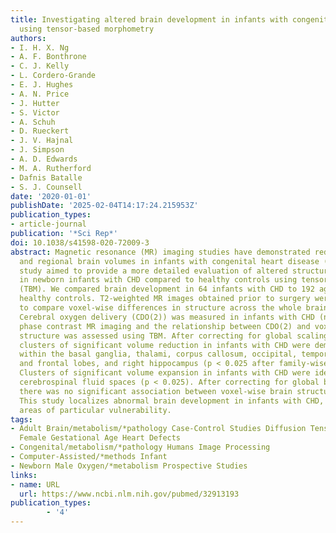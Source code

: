 ```yaml
---
title: Investigating altered brain development in infants with congenital heart disease
  using tensor-based morphometry
authors:
- I. H. X. Ng
- A. F. Bonthrone
- C. J. Kelly
- L. Cordero-Grande
- E. J. Hughes
- A. N. Price
- J. Hutter
- S. Victor
- A. Schuh
- D. Rueckert
- J. V. Hajnal
- J. Simpson
- A. D. Edwards
- M. A. Rutherford
- Dafnis Batalle
- S. J. Counsell
date: '2020-01-01'
publishDate: '2025-02-04T14:17:24.215953Z'
publication_types:
- article-journal
publication: '*Sci Rep*'
doi: 10.1038/s41598-020-72009-3
abstract: Magnetic resonance (MR) imaging studies have demonstrated reduced global
  and regional brain volumes in infants with congenital heart disease (CHD). This
  study aimed to provide a more detailed evaluation of altered structural brain development
  in newborn infants with CHD compared to healthy controls using tensor-based morphometry
  (TBM). We compared brain development in 64 infants with CHD to 192 age- and sex-matched
  healthy controls. T2-weighted MR images obtained prior to surgery were analysed
  to compare voxel-wise differences in structure across the whole brain between groups.
  Cerebral oxygen delivery (CDO(2)) was measured in infants with CHD (n = 49) using
  phase contrast MR imaging and the relationship between CDO(2) and voxel-wise brain
  structure was assessed using TBM. After correcting for global scaling differences,
  clusters of significant volume reduction in infants with CHD were demonstrated bilaterally
  within the basal ganglia, thalami, corpus callosum, occipital, temporal, parietal
  and frontal lobes, and right hippocampus (p < 0.025 after family-wise error correction).
  Clusters of significant volume expansion in infants with CHD were identified in
  cerebrospinal fluid spaces (p < 0.025). After correcting for global brain size,
  there was no significant association between voxel-wise brain structure and CDO(2).
  This study localizes abnormal brain development in infants with CHD, identifying
  areas of particular vulnerability.
tags:
- Adult Brain/metabolism/*pathology Case-Control Studies Diffusion Tensor Imaging/*methods
  Female Gestational Age Heart Defects
- Congenital/metabolism/*pathology Humans Image Processing
- Computer-Assisted/*methods Infant
- Newborn Male Oxygen/*metabolism Prospective Studies
links:
- name: URL
  url: https://www.ncbi.nlm.nih.gov/pubmed/32913193
publication_types:
        - '4'    
---
```

